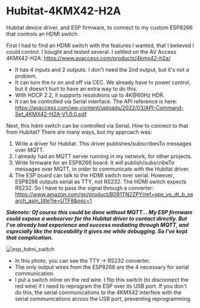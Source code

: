 # Hubitat-4KMX42-H2A
Hubitat device driver, and ESP firmware, to connect to my custom ESP8266 that controls an HDMI switch.

First I had to find an HDMI switch with the features I wanted, that I believed I could control.  I bought and tested several.  I settled on the AV Access 4KMX42-H2A:  https://www.avaccess.com/products/4kmx42-h2a/

- It has 4 inputs and 2 outputs.  I don't need the 2nd output, but it's not a problem.
- It can turn the tv on and off via CEC.  We already have tv power control, but it doesn't hurt to have an extra way to do this.
- With HDCP 2.2, it supports resolutions up to 4K@60Hz HDR.
- It can be controlled via Serial interface.  The API reference is here:  https://avaccess.com/wp-content/uploads/2022/03/API-Command-Set_4KMX42-H2A-V1.0.0.pdf

Next, this hdmi switch can be controlled via Serial.  How to connect to that from Hubitat?  There are many ways, but my approach was:

1. Write a driver for Hubitat.  This driver publishes/subscribesTo messages over MQTT.
2. I already had an MQTT server running in my network, for other projects.
3. Write firmware for an ESP8266 board.  It will publish/subscribeTo messages over MQTT, in order to communicate with the Hubitat driver.
4. The ESP board can talk to the HDMI switch over serial.  However, ESP8266 outputs serial as TTY, not RS232.  The HDMI switch expects RS232.  So I have to pass the signal through a converter:  https://www.amazon.com/gp/product/B091TN2ZPY/ref=ppx_yo_dt_b_search_asin_title?ie=UTF8&psc=1

***Sidenote:  Of course this could be done without MQTT...  My ESP firmware could expose a webserver for the Hubitat driver to contact directly.  But I've already had experience and success mediating through MQTT, and especially like the traceability it gives me while debugging.  So I've kept that complication.***

![esp_hdmi_switch](https://github.com/joelwetzel/Hubitat-4KMX42-H2A/assets/5503931/dd6dbf99-1c6e-4e6f-b5c7-ef1ee5fe189a)

- In this photo, you can see the TTY -> RS232 converter.
- The only output wires from the ESP8266 are the 4 necessary for serial communication.
- I put a switch inline on the red wire.  I flip this switch (to disconnect the red wire) if I need to reprogram the ESP over its USB port.  If you don't do this, the serial communications to the 4KMX42 interfere with the serial communications across the USB port, preventing reprogramming.
